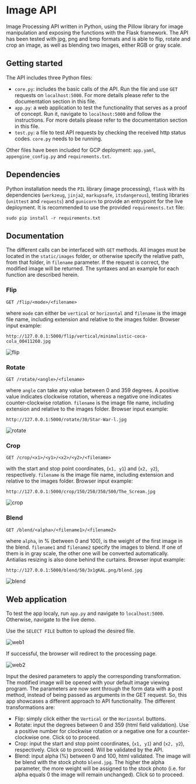 # Image API
Image Processing API written in Python, using the Pillow library for image manipulation and exposing the functions with the Flask framework. The API has been tested with jpg, png and bmp formats and is able to flip, rotate and crop an image, as well as blending two images, either RGB or gray scale.



## Getting started
The API includes three Python files:
* `core.py`: includes the basic calls of the API. Run the file and use `GET` requests on `localhost:5000`. For more details please refer to the documentation section in this file.
* `app.py`: a web application to test the functionality that serves as a proof of concept. Run it, navigate to `localhost:5000` and follow the instructions. For more details please refer to the documentation section in this file.
* `test.py`: a file to test API requests by checking the received http status codes. `core.py` needs to be running.

Other files have been included for GCP deployment: `app.yaml`, `appengine_config.py` and `requirements.txt`.

## Dependencies
Python installation needs the `PIL` library (image processing), `flask` with its dependencies (`werkzeug`, `jinja2`, `markupsafe`, `itsdangerous`), testing libraries (`unittest` and `requests`) and `gunicorn` to provide an entrypoint for the live deployment. It is recommended to use the provided `requirements.txt` file:
```
sudo pip install -r requirements.txt
```

## Documentation
The different calls can be interfaced with `GET` methods. All images must be located in the `static/images` folder, or otherwise specify the relative path, from that folder, in `filename` parameter. If the request is correct, the modified image will be returned. The syntaxes and an example for each function are described herein.

### Flip
``` http
GET /flip/<mode>/<filename>
```
where `mode` can either be `vertical` or `horizontal` and `filename` is the image file name, including extension and relative to the images folder. Browser input example:
```
http://127.0.0.1:5000/flip/vertical/minimalistic-coca-cola_00411260.jpg
```
![flip](https://user-images.githubusercontent.com/29493411/27295171-3b04a502-551c-11e7-82b1-9283f49a050d.PNG)

### Rotate
``` http
GET /rotate/<angle>/<filename>
```
where `angle` can take any value between 0 and 359 degrees. A positive value indicates clockwise rotation, whereas a negative one indicates counter-clockwise rotation. `filename` is the image file name, including extension and relative to the images folder. Browser input example:
```
http://127.0.0.1:5000/rotate/30/Star-War-l.jpg
```
![rotate](https://user-images.githubusercontent.com/29493411/27295173-3b07127e-551c-11e7-89e6-d76a4fee731e.PNG)

### Crop
``` http
GET /crop/<x1>/<y1>/<x2>/<y2>/<filename>
```
with the start and stop point coordinates, (`x1, y1`) and (`x2, y2`), respectively. `filename` is the image file name, including extension and relative to the images folder. Browser input example:
```
http://127.0.0.1:5000/crop/150/250/350/500/The_Scream.jpg
```
![crop](https://user-images.githubusercontent.com/29493411/27295172-3b06dade-551c-11e7-9b92-0ae0c20d5981.PNG)

### Blend
``` http
GET /blend/<alpha>/<filename1>/<filename2>
```
where `alpha`, in % (between 0 and 100), is the weight of the first image in the blend. `filename1` and `filename2` specify the images to blend. If one of them is in gray scale, the other one will be converted automatically. Antialias resizing is also done behind the curtains. Browser input example:
```
http://127.0.0.1:5000/blend/50/3x1gKAL.png/blend.jpg
```
![blend](https://user-images.githubusercontent.com/29493411/27295174-3b09945e-551c-11e7-94d9-7eecd4fae415.PNG)

## Web application
To test the app localy, run `app.py` and navigate to `localhost:5000`. Otherwise, navigate to the live demo.

Use the `SELECT FILE` button to upload the desired file. 

![web1](https://user-images.githubusercontent.com/29493411/27295175-3b0a1af0-551c-11e7-94fd-7b4106330537.PNG)

If successful, the browser will redirect to the processing page.

![web2](https://user-images.githubusercontent.com/29493411/27295176-3b0d56de-551c-11e7-9cc8-0628eecd22d0.PNG)

Input the desired parameters to apply the corresponding transformation. The modified image will be opened with your default image viewing program. The parameters are now sent through the form data with a post method, instead of being passed as arguments in the GET request. So, this app showcases a different approach to API functionality. The different transformations are:

* Flip: simply click either the `Vertical` or the `Horizontal` buttons.
* Rotate: input the degrees between 0 and 359 (html field validation). Use a positive number for clockwise rotation or a negative one for a counter-clockwise one. Click `GO` to proceed.
* Crop: input the start and stop point coordinates, (`x1, y1`) and (`x2, y2`), respectively. Click `GO` to proceed. Will be validated by the API.
* Blend: input alpha (%) between 0 and 100, html validated. The image will be blend with the stock photo `blend.jpg`. The higher the alpha parameter, the more weight will be assigned to the stock photo (i.e. for alpha equals 0 the image will remain unchanged). Click `GO` to proceed.
